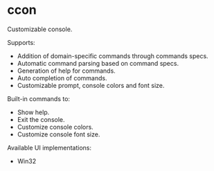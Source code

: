 # ccon
Customizable console.

Supports:
- Addition of domain-specific commands through commands specs.
- Automatic command parsing based on command specs.
- Generation of help for commands.
- Auto completion of commands.
- Customizable prompt, console colors and font size.

Built-in commands to:
- Show help.
- Exit the console.
- Customize console colors.
- Customize console font size.

Available UI implementations:
- Win32
